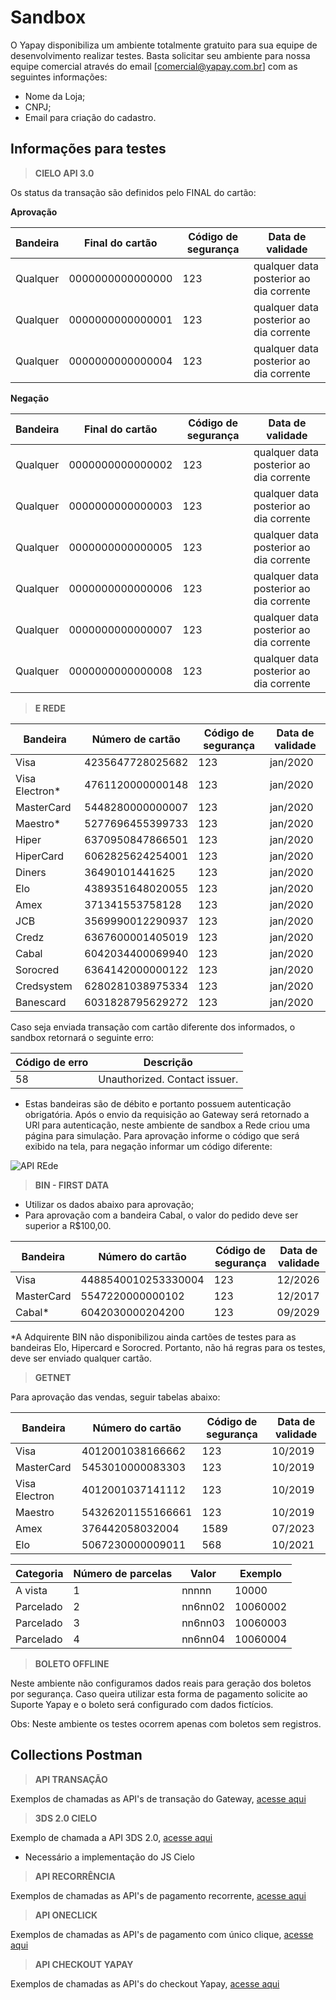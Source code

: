 # Sandbox

O Yapay disponibiliza um ambiente totalmente gratuito para sua equipe de desenvolvimento realizar testes. Basta solicitar seu ambiente para nossa equipe comercial através do email [comercial@yapay.com.br] com as seguintes informações:

* Nome da Loja;
* CNPJ;
* Email para criação do cadastro.

## Informações para testes

>**CIELO API 3.0**

Os status da transação são definidos pelo FINAL do cartão:

**Aprovação**

Bandeira | Final do cartão | Código de segurança | Data de validade
-------- | ---------------- | ------------------- | ----------------
Qualquer | 0000000000000000 | 123 | qualquer data posterior ao dia corrente
Qualquer | 0000000000000001 | 123 | qualquer data posterior ao dia corrente
Qualquer | 0000000000000004 | 123 | qualquer data posterior ao dia corrente

**Negação**

Bandeira | Final do cartão | Código de segurança | Data de validade
-------- | ---------------- | ------------------- | ----------------
Qualquer | 0000000000000002 | 123 | qualquer data posterior ao dia corrente
Qualquer | 0000000000000003 | 123 | qualquer data posterior ao dia corrente
Qualquer | 0000000000000005 | 123 | qualquer data posterior ao dia corrente
Qualquer | 0000000000000006 | 123 | qualquer data posterior ao dia corrente
Qualquer | 0000000000000007 | 123 | qualquer data posterior ao dia corrente
Qualquer | 0000000000000008 | 123 | qualquer data posterior ao dia corrente


> **E REDE**


Bandeira | Número de cartão | Código de segurança | Data de validade
-------- | ---------------- | ------------------- | ----------------
Visa | 4235647728025682 | 123 | jan/2020
Visa Electron* | 4761120000000148 | 123 | jan/2020
MasterCard | 5448280000000007 | 123 | jan/2020
Maestro* | 5277696455399733 | 123 | jan/2020
Hiper | 6370950847866501 | 123 | jan/2020
HiperCard | 6062825624254001 | 123 | jan/2020
Diners | 36490101441625 | 123 | jan/2020
Elo | 4389351648020055 | 123 | jan/2020
Amex | 371341553758128 | 123 | jan/2020
JCB | 3569990012290937 | 123 | jan/2020
Credz | 6367600001405019 | 123 | jan/2020
Cabal | 6042034400069940 | 123 | jan/2020
Sorocred | 6364142000000122 | 123 | jan/2020
Credsystem | 6280281038975334 | 123 | jan/2020
Banescard | 6031828795629272 | 123 | jan/2020

Caso seja enviada transação com cartão diferente dos informados, o sandbox retornará o seguinte erro:

Código de erro | Descrição
------------ | -----------
58 | Unauthorized. Contact issuer.

* Estas bandeiras são de débito e portanto possuem autenticação obrigatória. Após o envio da requisição ao Gateway será retornado a URl para autenticação, neste ambiente de sandbox a Rede criou uma página para simulação.
Para aprovação informe o código que será exibido na tela, para negação informar um código diferente:

![API REde](/images/telampi.png "Rede")


> **BIN - FIRST DATA**

* Utilizar os dados abaixo para aprovação;
* Para aprovação com a bandeira Cabal, o valor do pedido deve ser superior a R$100,00.

Bandeira | Número do cartão | Código de segurança | Data de validade
-------- | ---------------- | ------------------ | ----------------
Visa |	4488540010253330004 |	123 |	12/2026
MasterCard |	5547220000000102 |	123 |	12/2017
Cabal*	| 6042030000204200 |	123 |	09/2029

*A Adquirente BIN não disponibilizou ainda cartões de testes para as bandeiras Elo, Hipercard e Sorocred. Portanto, não há regras para os testes, deve ser enviado qualquer cartão.

> **GETNET**

Para aprovação das vendas, seguir tabelas abaixo:

Bandeira  | Número do cartão |	Código de segurança |	Data de validade
--------- | -------------------- | ----------------| -----------
Visa |	4012001038166662 |	123	| 10/2019
MasterCard |	5453010000083303 |	123	 |10/2019
Visa Electron | 4012001037141112 | 123 | 10/2019
Maestro | 54326201155166661 | 123 | 10/2019
Amex | 376442058032004 | 1589 | 07/2023
Elo | 5067230000009011 | 568 | 10/2021


Categoria  |	Número de parcelas |	Valor |	Exemplo
--------- | ------------ | --------- | ---------
A vista|	1 |	nnnnn	|10000
Parcelado|	2|	nn6nn02	|10060002
Parcelado|	3|	nn6nn03	|10060003
Parcelado|	4|	nn6nn04	|10060004

> **BOLETO OFFLINE**

Neste ambiente não configuramos dados reais para geração dos boletos por segurança. Caso queira utilizar esta forma de pagamento solicite ao Suporte Yapay e o boleto será configurado com dados fictícios.

Obs: Neste ambiente os testes ocorrem apenas com boletos sem registros.

<!-- *> **INTERMEDIADORES DE PAGAMENTO**

Para testes com este meio de pagamento é preciso possuir cadastro com a instituição financeira. -->

## Collections Postman

> **API TRANSAÇÃO**

Exemplos de chamadas as API's de transação do Gateway, [acesse aqui](https://www.getpostman.com/collections/fab35ade5eb63509da4b)

> **3DS 2.0 CIELO**

Exemplo de chamada a API 3DS 2.0, [acesse aqui](https://www.getpostman.com/collections/139de1e111de992645db)
* Necessário a implementação do JS Cielo

> **API RECORRÊNCIA**

Exemplos de chamadas as API's de pagamento recorrente, [acesse aqui](https://www.getpostman.com/collections/0738bd472eeae610dea9)

> **API ONECLICK**

Exemplos de chamadas as API's de pagamento com único clique, [acesse aqui](https://www.getpostman.com/collections/7c690e31400dfcbfcac9)

> **API CHECKOUT YAPAY**

Exemplos de chamadas as API's do checkout Yapay, [acesse aqui](https://www.getpostman.com/collections/4c07442480fb955054f0)

